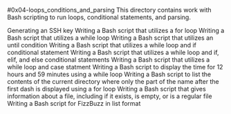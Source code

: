 #0x04-loops_conditions_and_parsing This directory contains work with Bash scripting to run loops, conditional statements, and parsing.

Generating an SSH key
Writing a Bash script that utilizes a for loop
Writing a Bash script that utilizes a while loop
Writing a Bash script that utilizes an until condition
Writing a Bash script that utilizes a while loop and if conditional statement
Writing a Bash script that utilizes a while loop and if, elif, and else conditional statements
Writing a Bash script that utilizes a while loop and case statment
Writing a Bash script to display the time for 12 hours and 59 minutes using a while loop
Writing a Bash script to list the contents of the current directory where only the part of the name after the first dash is displayed using a for loop
Writing a Bash script that gives information about a file, including if it exists, is empty, or is a regular file
Writing a Bash script for FizzBuzz in list format
